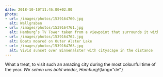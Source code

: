 ```yaml
---
date: 2018-10-10T11:46:00+02:00
photo:
- url: /images/photos/1539164760.jpg
  alt: Wallgraben
- url: /images/photos/1539164761.jpg
  alt: Hamburg’s TV Tower taken from a viewpoint that surrounds it with red leaves
- url: /images/photos/1539164762.jpg
  alt: Boats moared on Outer Alster Lake
- url: /images/photos/1539164763.jpg
  alt: Vivid sunset over Binnenalster with cityscape in the distance
---
```

What a treat, to visit such an amazing city during the most colourful time of the year. *Wir sehen uns bald wieder, Hamburg!*{lang="de"}
